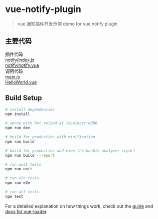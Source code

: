 # vue-notify-plugin

> vue 通知插件开发示例   demo for vue notify plugin

## 主要代码

插件代码  
[notify/index.js](https://github.com/dodobelieve/vue-notify-plugin/blob/master/src/components/shared/notify/index.js)  
[notify/notify.vue](https://github.com/dodobelieve/vue-notify-plugin/blob/master/src/components/shared/notify/notify.vue)  
调用代码  
[main.js](https://github.com/dodobelieve/vue-notify-plugin/blob/master/src/main.js)  
[HelloWorld.vue](https://github.com/dodobelieve/vue-notify-plugin/blob/master/src/components/HelloWorld.vue)  

## Build Setup

``` bash
# install dependencies
npm install

# serve with hot reload at localhost:8080
npm run dev

# build for production with minification
npm run build

# build for production and view the bundle analyzer report
npm run build --report

# run unit tests
npm run unit

# run e2e tests
npm run e2e

# run all tests
npm test
```

For a detailed explanation on how things work, check out the [guide](http://vuejs-templates.github.io/webpack/) and [docs for vue-loader](http://vuejs.github.io/vue-loader).
